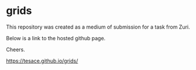 # grids

This repository was created as a medium of submission for a task from Zuri.

Below is a link to the hosted github page.

Cheers.

https://tesace.github.io/grids/
